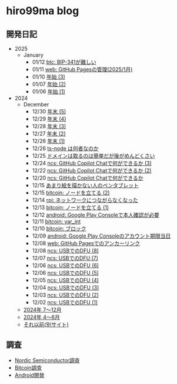 # hiro99ma blog

## 開発日記

* 2025
  * January
    * 01/12 [btc: BIP-341が難しい](2025/01/20250112-btc.md)
    * 01/11 [web: GitHub Pagesの管理(2025/1月)](2025/01/20250111-web.md)
    * 01/10 [年始 (3)](2025/01/20250110-clang.md)
    * 01/07 [年始 (2)](2025/01/20250107-clang.md)
    * 01/06 [年始 (1)](2025/01/20250106-clang.md)
* 2024
  * December
    * 12/30 [年末 (5)](2024/12/20241230-last.md)
    * 12/29 [年末 (4)](2024/12/20241229-clang.md)
    * 12/28 [年末 (3)](2024/12/20241228-clang.md)
    * 12/27 [年末 (2)](2024/12/20241227-clang.md)
    * 12/26 [年末 (1)](2024/12/20241226-clang.md)
    * 12/26 [ts-node は何者なのか](2024/12/20241226-tsc.md)
    * 12/25 [ドメインは取るのは簡単だが後がめんどくさい](2024/12/20241225-dns.md)
    * 12/24 [ncs: GitHub Copilot Chatで何ができるか (3)](2024/12/20241224ncs.md)
    * 12/22 [ncs: GitHub Copilot Chatで何ができるか (2)](2024/12/20241222-ncs.md)
    * 12/20 [ncs: GitHub Copilot Chatで何ができるか](2024/12/20241220-ncs.md)
    * 12/15 [あまり絵を描かない人のペンタブレット](2024/12/20241215-pen.md)
    * 12/15 [bitcoin: ノードを立てる (2)](2024/12/20241215-btc.md)
    * 12/14 [rpi: ネットワークにつながらなくなった](2024/12/20241214-rpi.md)
    * 12/13 [bitcoin: ノードを立てる (1)](2024/12/20241213-btc.md)
    * 12/12 [android: Google Play Consoleで本人確認が必要](2024/12/20241212-and.md)
    * 12/11 [bitcoin: var_int](2024/12/20241211-btc.md)
    * 12/10 [bitcoin: ブロック](2024/12/20241210-btc.md)
    * 12/09 [android: Google Play Consoleのアカウント期限当日](2024/12/20241209-and.md)
    * 12/08 [web: GitHub Pagesでのアンカーリンク](2024/12/20241208-web.md)
    * 12/08 [ncs: USBでのDFU (8)](2024/12/20241208-ncs.md)
    * 12/07 [ncs: USBでのDFU (7)](2024/12/20241207-ncs.md)
    * 12/06 [ncs: USBでのDFU (6)](2024/12/20241206-ncs2.md)
    * 12/06 [ncs: USBでのDFU (5)](2024/12/20241206-ncs.md)
    * 12/05 [ncs: USBでのDFU (4)](2024/12/20241205-ncs.md)
    * 12/04 [ncs: USBでのDFU (3)](2024/12/20241204-ncs.md)
    * 12/03 [ncs: USBでのDFU (2)](2024/12/20241203-ncs.md)
    * 12/02 [ncs: USBでのDFU (1)](2024/12/20241202-ncs.md)
  * [2024年 7～12月](2024/2024-2.md)
  * [2024年 4～6月](2024/2024-1.md)
  * [それ以前(別サイト)](https://hiro99ma.blogspot.com/)

## 調査

* [Nordic Semiconductor調査](nrf/index.md)
* [Bitcoin調査](bitcoin/index.md)
* [Android開発](android/index.md)
